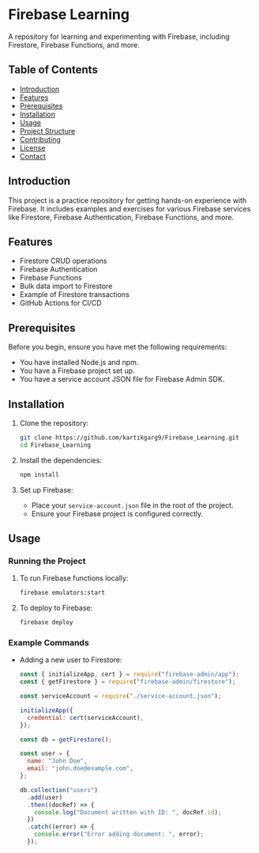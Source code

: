 # Firebase Learning

A repository for learning and experimenting with Firebase, including Firestore, Firebase Functions, and more.

## Table of Contents

- [Introduction](#introduction)
- [Features](#features)
- [Prerequisites](#prerequisites)
- [Installation](#installation)
- [Usage](#usage)
- [Project Structure](#project-structure)
- [Contributing](#contributing)
- [License](#license)
- [Contact](#contact)

## Introduction

This project is a practice repository for getting hands-on experience with Firebase. It includes examples and exercises for various Firebase services like Firestore, Firebase Authentication, Firebase Functions, and more.

## Features

- Firestore CRUD operations
- Firebase Authentication
- Firebase Functions
- Bulk data import to Firestore
- Example of Firestore transactions
- GitHub Actions for CI/CD

## Prerequisites

Before you begin, ensure you have met the following requirements:

- You have installed Node.js and npm.
- You have a Firebase project set up.
- You have a service account JSON file for Firebase Admin SDK.

## Installation

1. Clone the repository:

   ```sh
   git clone https://github.com/kartikgarg9/Firebase_Learning.git
   cd Firebase_Learning
   ```

2. Install the dependencies:

   ```sh
   npm install
   ```

3. Set up Firebase:
   - Place your `service-account.json` file in the root of the project.
   - Ensure your Firebase project is configured correctly.

## Usage

### Running the Project

1. To run Firebase functions locally:

   ```sh
   firebase emulators:start
   ```

2. To deploy to Firebase:
   ```sh
   firebase deploy
   ```

### Example Commands

- Adding a new user to Firestore:

  ```js
  const { initializeApp, cert } = require("firebase-admin/app");
  const { getFirestore } = require("firebase-admin/firestore");

  const serviceAccount = require("./service-account.json");

  initializeApp({
    credential: cert(serviceAccount),
  });

  const db = getFirestore();

  const user = {
    name: "John Doe",
    email: "john.doe@example.com",
  };

  db.collection("users")
    .add(user)
    .then((docRef) => {
      console.log("Document written with ID: ", docRef.id);
    })
    .catch((error) => {
      console.error("Error adding document: ", error);
    });
  ```
